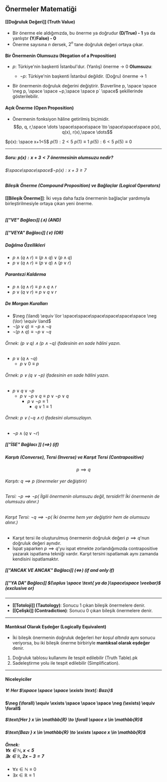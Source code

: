 ## Önermeler Matematiği
#### [[Doğruluk Değeri]] (Truth Value)
- Bir önerme ele aldığımızda, bu önerme ya doğrudur **(D/True) - 1** ya da yanlıştır **(Y/False) - 0**
- Önerme sayısına *n* dersek, $2^n$ tane doğruluk değeri ortaya çıkar.

#### Bir Önermenin Olumsuzu (Negation of a Proposition)
- $p:$ Türkiye'nin başkenti İstanbul'dur. (Yanlış) önerme $\to$ 0
 **Olumsuzu**: 
  - $\neg p:$ Türkiye'nin başkenti İstanbul değildir. (Doğru) önerme $\to$ 1


- Bir önermenin doğruluk değerini değiştirir. $\overline p, \space \space \neg p, \space \space  ~p,\space \space  p` \space$ şekillerinde gösterilebilir.

#### Açık Önerme (Open Proposition)
- Önermenin fonksiyon hâline getirilmiş biçimidir.
$$p, q, r,\space \dots \space\space\space \to \space\space\space p(x), q(x), r(x),\space \dots$$

$p(x): \space x+1<5$
	$p(1): 2<5$
		$p(1) \equiv 1$
	$p(5): 6<5$
		$p(5) \equiv 0$

---

##### Soru: $p(x): x+3<7$ önermesinin olumsuzu nedir?

###### $\space\space\space$$\neg p(x): x+3\ge7$

##### Bileşik Önerme (Compound Proposition) ve Bağlaçlar (Logical Operators)

**[[Bileşik Önerme]]**: İki veya daha fazla önermenin bağlaçlar yardımıyla birleştirilmesiyle ortaya çıkan yeni önerme.
<br><br>
##### [["VE" Bağlacı]] $(\land)$ (AND)
##### [["VEYA" Bağlacı]] $(\lor)$ (OR)

##### Dağılma Özellikleri
- $p\land (q\land r) \equiv (p\land q) \lor (p \land q)$
- $p \lor (q \land r) \equiv (p\lor q) \land (p \lor r)$
##### Parantezi Kaldırma
- $p \land (q \land r) \equiv p \land q \land r$
- $p \lor (q\lor r) \equiv p \lor q \lor r$
##### De Morgan Kuralları
- $\neg (\land) \equiv \lor \space\space\space\space\space\space \neg (\lor) \equiv \land$
- $\neg (p \lor q) \equiv \neg p \land \neg q$
- $\neg(p \land q) \equiv \neg p \lor \neg q$

###### Örnek: $(p \lor q) \land (p \land \neg q) \text{  ifadesinin en sade hâlini yazın.}$
- $p \lor (q \land \neg q)$
	- $p \lor 0 \equiv p$
###### Örnek: $p \lor (q \lor \neg p) \text{  ifadesinin en sade hâlini yazın.}$
- $p \lor q \lor \neg p$
	- $p \lor \neg p \lor q \equiv p \lor \neg p \lor q$
		- $p \lor \neg p \equiv 1$
			- $q \lor 1 \equiv 1$
###### Örnek: $p \lor (\neg q \land r) \text{  ifadesini olumsuzlayın.}$
- $\neg p \land (q \lor \neg r)$


##### [["İSE" Bağlacı ]] $(\implies)$ (if)
##### Karşıtı (Converse), Tersi (Inverse) ve Karşıt Tersi (Contrapositive)

$$p \implies q$$

###### Karşıtı:  $q \implies p \text { (önermeler yer değiştirir)}$ 
###### Tersi: $\neg p \implies \neg p \text{( İlgili önermenin olumsuzu değil, tersidir!!! İki önermenin de olumsuzu alınır.)}$
###### Karşıt Tersi: $\neg q \implies \neg p (\text{ İki önerme hem yer değiştirir hem de olumsuzu alınır.})$
- Karşıt tersi ile oluşturulmuş önermenin doğruluk değeri $p \implies q$'nun doğruluk değeri aynıdır.
- İspat yaparken $p \implies q$'yu ispat etmekte zorlandığımızda contrapositive yazarak ispatlama tekniği vardır. Karşıt tersini ispatlamak aynı zamanda kendisini ispatlamaktır.

##### [["ANCAK VE ANCAK" Bağlacı]] $(\iff)$ (if and only if)
##### [["YA DA" Bağlacı]] $(\oplus \space \text{   ya da }\space\space \veebar)$ (exclusive or)


---

- **[[Totoloji]] (Tautology)**: Sonucu $1$ çıkan bileşik önermelere denir.
- **[[Çelişki]] (Contradiction)**: Sonucu 0 çıkan bileşik önermelere denir.


---

#### Mantıksal Olarak Eşdeğer (Logically Equivalent)
- İki bileşik önermenin doğruluk değerleri *her koşul altında* aynı sonucu veriyorsa, bu iki bileşik önerme birbiriyle **mantıksal olarak eşdeğer** denir.

1. Doğruluk tablosu kullanımı ile tespit edilebilir (Truth Table).pk
2. Sadeleştirme yolu ile tespit edilebilir (Simplification).

---
#### Niceleyiciler
##### $\forall \text{: Her}$ $\space \space \space \exists \text{: Bazı}$
#### $\neg (\forall) \equiv \exists \space \space \space \neg (\exists) \equiv \forall$

##### $\text{Her } x \in \mathbb{R} \to \forall \space x  \in \mathbb{R}$
##### $\text{Bazı } x \in \mathbb{R} \to \exists \space x \in \mathbb{R}$
##### Örnek: <br>$\forall x \in \mathbb{N}, x<5$ <br>$\exists x \in \mathbb{R}, 2x-3=7$
- $\forall x \in \mathbb{N} \equiv 0$
- $\exists x \in \mathbb{R} \equiv 1$
